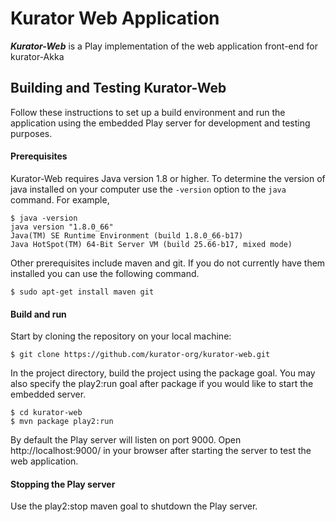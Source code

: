 Kurator Web Application
=======================

***Kurator-Web*** is a Play implementation of the web application front-end for kurator-Akka

Building and Testing Kurator-Web
--------------------------------

Follow these instructions to set up a build environment and run the application using the embedded Play server for development and testing purposes.

#### Prerequisites

Kurator-Web requires Java version 1.8 or higher. To determine the version of java installed on your computer use the `-version` option to the `java` command. For example,

    $ java -version
    java version "1.8.0_66"
    Java(TM) SE Runtime Environment (build 1.8.0_66-b17)
    Java HotSpot(TM) 64-Bit Server VM (build 25.66-b17, mixed mode)

Other prerequisites include maven and git. If you do not currently have them installed you can use the following command.

    $ sudo apt-get install maven git

#### Build and run

Start by cloning the repository on your local machine:

    $ git clone https://github.com/kurator-org/kurator-web.git

In the project directory, build the project using the package goal. You may also specify the play2:run goal after package if you would like to start the embedded server.

    $ cd kurator-web
    $ mvn package play2:run

By default the Play server will listen on port 9000. Open http://localhost:9000/ in your browser after starting the server to test the web application.

#### Stopping the Play server

Use the play2:stop maven goal to shutdown the Play server.